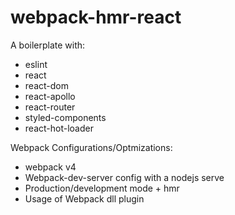 # webpack-hmr-react
A boilerplate with:
* eslint
* react
* react-dom
* react-apollo
* react-router
* styled-components
* react-hot-loader

Webpack Configurations/Optmizations:
* webpack v4
* Webpack-dev-server config with a nodejs serve
* Production/development mode + hmr
* Usage of Webpack dll plugin
